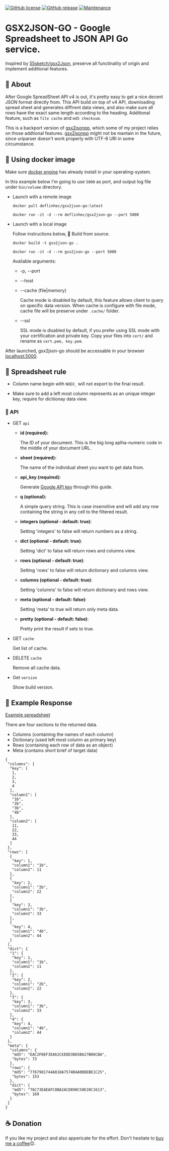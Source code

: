 [![GitHub license](https://img.shields.io/github/license/deflinhec/gsx2json-go.svg)](https://github.com/deflinhec/gsx2json-go/blob/master/LICENSE) 
[![GitHub release](https://img.shields.io/github/release/deflinhec/gsx2json-go.svg)](https://github.com/deflinhec/gsx2json-go/releases/)
[![Maintenance](https://img.shields.io/badge/Maintained%3F-yes-green.svg)](https://github.com/deflinhec/gsx2json-go/graphs/commit-activity)
# GSX2JSON-GO - Google Spreadsheet to JSON API Go service.

Inspired by [55sketch/gsx2Json](https://github.com/55sketch/gsx2json), preserve all functinality of origin and implement additional features.

## :speech_balloon: About
After Google SpreadSheet API v4 is out, it's pretty easy to get a nice decent JSON format directly from. This API build on top of v4 API, downloading spread sheet and generates diffirent data views, and also make sure all rows have the exact same length according to the heading. Additional feature, such as `file cache` and `md5 checksum`.

This is a backport version of 
[gsx2jsonpp](https://github.com/deflinhec/gsx2jsonpp), which some of my project relies on those addtional features. [gsx2jsonpp](https://github.com/deflinhec/gsx2jsonpp) might not be mantain in the future, since uriparser doesn't work properly with UTF-8 URI in some circumstance.



 
## :whale: Using docker image

Make sure [docker engine](https://www.docker.com/products/docker-desktop) has already install in your operating-system.

In this example below I'm going to use `5000` as port, and output log file under `bin/volume` directory.

- Launch with a remote image

    ```
    docker pull deflinhec/gsx2json-go:latest
    ```
    
    ```
    docker run -it -d --rm deflinhec/gsx2json-go --port 5000
    ```

- Launch with a local image
    
    Follow instructions below, :toolbox: Build from source.

    ```
    docker build -t gsx2json-go .
    ```
    
    ```
    docker run -it -d --rm gsx2json-go --port 5000
    ```

    Avaliable arguments: 
    - -p, --port
    - --host 

    - --cache (file|memory)

      Cache mode is disabled by default, this feature allows client
      to query on specific data version. When cache is configure with
      file mode, cache file will be preserve under `.cache/` folder. 

    - --ssl

      SSL mode is disabled by default, if you prefer using SSL mode
      with your certification and private key. Copy your files into
      `cert/` and rename as `cert.pem, key.pem`.

After launched, gsx2json-go should be accessable in your browser [localhost:5000](http://localhost:5000/version).

## :dart: Spreadsheet rule

- Column name begin with `NOEX_` will not export to the final result.

- Make sure to add a left most column represents as an unique integer key, require for dicitionay data view.

### :memo: API

- GET `api`

    - **id (required):** 
    
        The ID of your document. This is the big long aplha-numeric code in the middle of your document URL.

    - **sheet (required):** 
    
        The name of the individual sheet you want to get data from.

    - **api_key (required):** 
    
        Generate [Google API key](https://developers.google.com/sheets/api/guides/authorizing#APIKey) through this guide.

    - **q (optional):** 
    
        A simple query string. This is case insensitive and will add any row containing the string in any cell to the filtered result.

    - **integers (optional - default: true)**: 
    
        Setting 'integers' to false will return numbers as a string.

    - **dict (optional - default: true)**: 
    
        Setting 'dict' to false will return rows and columns view.

    - **rows (optional - default: true)**: 
    
        Setting 'rows' to false will return dictionary and columns view.

    - **columns (optional - default: true)**: 
    
        Setting 'columns' to false will return dictionary and rows view.

    - **meta (optional - default: false)**: 
    
        Setting 'meta' to true will return only meta data.

    - **pretty (optional - default: false)**: 
    
        Pretty print the result if sets to true.

- GET `cache`

    Get list of cache.

- DELETE `cache`

    Remove all cache data.

- Get `version`

    Show build version.

## :bookmark: Example Response

[Example spreadsheet](https://docs.google.com/spreadsheets/d/1-DGS8kSiBrPOxvyM1ISCxtdqWt-I7u1Vmcp-XksQ1M4/edit#gid=0)

There are four sections to the returned data.

- Columns (containing the names of each column)
- Dictionary (used left most column as primary key)
- Rows (containing each row of data as an object)
- Meta (contains short brief of target data)

```
{
 "columns": {
  "key": [
   1,
   2,
   3,
   4
  ],
  "column1": [
   "1b",
   "2b",
   "3b",
   "4b"
  ],
  "column2": [
   11,
   22,
   33,
   44
  ]
 },
 "rows": [
  {
   "key": 1,
   "column1": "1b",
   "column2": 11
  },
  {
   "key": 2,
   "column1": "2b",
   "column2": 22
  },
  {
   "key": 3,
   "column1": "3b",
   "column2": 33
  },
  {
   "key": 4,
   "column1": "4b",
   "column2": 44
  }
 ],
 "dict": {
  "1": {
   "key": 1,
   "column1": "1b",
   "column2": 11
  },
  "2": {
   "key": 2,
   "column1": "2b",
   "column2": 22
  },
  "3": {
   "key": 3,
   "column1": "3b",
   "column2": 33
  },
  "4": {
   "key": 4,
   "column1": "4b",
   "column2": 44
  }
 },
 "meta": {
  "columns": {
   "md5": "EAC2F0EF3EA62CEEDD3B65B627B06CBA",
   "bytes": 73
  },
  "rows": {
   "md5": "7767981744A818A7574B4A0B8EBE1C25",
   "bytes": 153
  },
  "dict": {
   "md5": "76C73EAEAFC8BA2ACD890C50E20C1613",
   "bytes": 169
  }
 }
}

```

## :coffee: Donation

If you like my project and also appericate for the effort. Don't hesitate to [buy me a coffee](https://ko-fi.com/deflinhec)😊.
